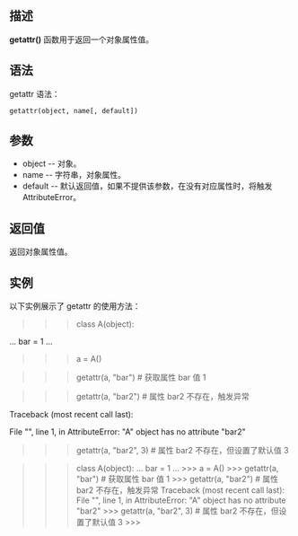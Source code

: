## 描述

**getattr()** 函数用于返回一个对象属性值。

## 语法

getattr 语法：

    
    
    getattr(object, name[, default])
    

## 参数

  * object -- 对象。
  * name -- 字符串，对象属性。
  * default -- 默认返回值，如果不提供该参数，在没有对应属性时，将触发 AttributeError。

## 返回值

返回对象属性值。

## 实例

以下实例展示了 getattr 的使用方法：

>>>class A(object):

... bar = 1 ...

>>> a = A()

>>> getattr(a, "bar") # 获取属性 bar 值 1

>>> getattr(a, "bar2") # 属性 bar2 不存在，触发异常

Traceback (most recent call last):

File "<stdin>", line 1, in <module> AttributeError: "A" object has no
attribute "bar2"

>>> getattr(a, "bar2", 3) # 属性 bar2 不存在，但设置了默认值 3

>>>

>>>class A(object): ... bar = 1 ... >>> a = A() >>> getattr(a, "bar") # 获取属性
bar 值 1 >>> getattr(a, "bar2") # 属性 bar2 不存在，触发异常 Traceback (most recent call
last): File "<stdin>", line 1, in <module> AttributeError: "A" object has no
attribute "bar2" >>> getattr(a, "bar2", 3) # 属性 bar2 不存在，但设置了默认值 3 >>>


